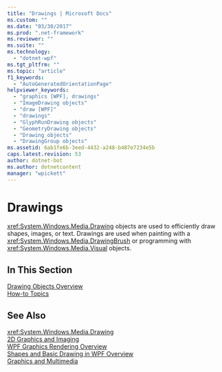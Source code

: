 ```yaml
---
title: "Drawings | Microsoft Docs"
ms.custom: ""
ms.date: "03/30/2017"
ms.prod: ".net-framework"
ms.reviewer: ""
ms.suite: ""
ms.technology: 
  - "dotnet-wpf"
ms.tgt_pltfrm: ""
ms.topic: "article"
f1_keywords: 
  - "AutoGeneratedOrientationPage"
helpviewer_keywords: 
  - "graphics [WPF], drawings"
  - "ImageDrawing objects"
  - "draw [WPF]"
  - "drawings"
  - "GlyphRunDrawing objects"
  - "GeometryDrawing objects"
  - "Drawing objects"
  - "DrawingGroup objects"
ms.assetid: 6ab1fe6b-3eed-4432-a248-b487e7234e5b
caps.latest.revision: 53
author: dotnet-bot
ms.author: dotnetcontent
manager: "wpickett"
---
```

# Drawings
<xref:System.Windows.Media.Drawing> objects are used to efficiently draw shapes, images, or text. Drawings are used when painting with a <xref:System.Windows.Media.DrawingBrush> or programming with <xref:System.Windows.Media.Visual> objects.  
  
## In This Section  
 [Drawing Objects Overview](../../../../docs/framework/wpf/graphics-multimedia/drawing-objects-overview.md)  
  [How-to Topics](../../../../docs/framework/wpf/graphics-multimedia/drawings-how-to-topics.md)  
  
## See Also  
 <xref:System.Windows.Media.Drawing>   
 [2D Graphics and Imaging](../../../../docs/framework/wpf/advanced/optimizing-performance-2d-graphics-and-imaging.md)   
 [WPF Graphics Rendering Overview](../../../../docs/framework/wpf/graphics-multimedia/wpf-graphics-rendering-overview.md)   
 [Shapes and Basic Drawing in WPF Overview](../../../../docs/framework/wpf/graphics-multimedia/shapes-and-basic-drawing-in-wpf-overview.md)   
 [Graphics and Multimedia](../../../../docs/framework/wpf/graphics-multimedia/index.md)